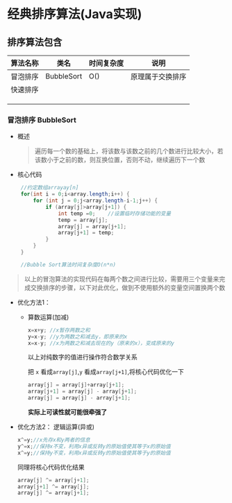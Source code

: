 # 经典排序算法(Java实现)

## 排序算法包含
|算法名称|类名|时间复杂度|说明|
-|-|-|-
|冒泡排序|BubbleSort|O()|原理属于交换排序|
|快速排序|||
||||
||||
||||

### 冒泡排序 BubbleSort
+ 概述
  > 遍历每一个数的基础上，将该数与该数之前的几个数进行比较大小，若该数小于之前的数，则互换位置，否则不动，继续遍历下一个数
+ 核心代码
   ```java
    //约定数组arrayay[n]
    for(int i = 0;i<array.length;i++) {
		for (int j = 0;j<array.length-i-1;j++) {
			if (array[j]>array[j+1]) {
                int temp =0;    //设置临时存储功能的变量
				temp = array[j];
				array[j] = array[j+1];
				array[j+1] = temp;
			}
		}
	}

    //Bubble Sort算法时间复杂度O(n*n)
   ```
> 以上的冒泡算法的实现代码在每两个数之间进行比较，需要用三个变量来完成交换排序的步骤，以下对此优化，做到不使用额外的变量空间置换两个数

+ 优化方法1：   
  - 算数运算(加减)
    ```java
    x=x+y; //x暂存两数之和
    y=x-y; //y为两数之和减去y，即原来的x
    x=x-y; //x为两数之和减去现在的y（原来的x），变成原来的y
    ```  
    以上对纯数字的值进行操作符合数学关系

    把 `x` 看成`array[j]`,`y` 看成`array[j+1]`,将核心代码优化一下
    ```java
    array[j] = array[j]+array[j+1];
    array[j+1] = array[j] - array[j+1];
    array[j] = array[j] - array[j+1];
    ```
    **实际上可读性就可能很牵强了**
+ 优化方法2：
    逻辑运算(异或)
    ```java
    x^=y;//x先存x和y两者的信息
    y^=x;//保持x不变，利用x异或反转y的原始值使其等于x的原始值
    x^=y;//保持y不变，利用x异或反转y的原始值使其等于y的原始值
    ```
    同理将核心代码优化结果
    ```java
    array[j] ^= array[j+1];
    array[j+1] ^= array[j];
    array[j] ^= array[j+1];
    ```
